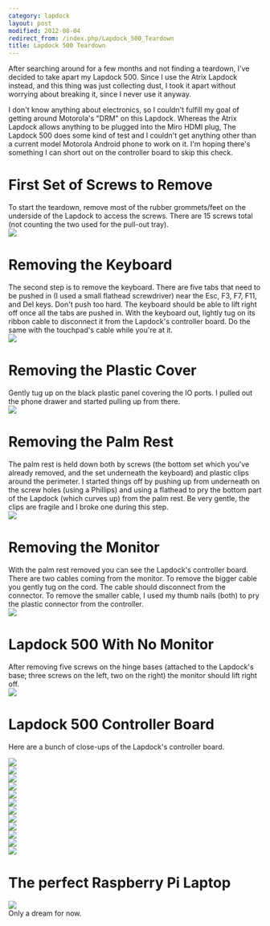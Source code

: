 ```yaml
---
category: lapdock
layout: post
modified: 2012-08-04
redirect_from: /index.php/Lapdock_500_Teardown
title: Lapdock 500 Teardown
---
```


After searching around for a few months and not finding a teardown, I've decided to take apart my Lapdock 500. Since I
use the Atrix Lapdock instead, and this thing was just collecting dust, I took it apart without worrying about breaking
it, since I never use it anyway.

I don't know anything about electronics, so I couldn't fulfill my goal of getting around Motorola's "DRM" on this
Lapdock. Whereas the Atrix Lapdock allows anything to be plugged into the Miro HDMI plug, The Lapdock 500 does some
kind of test and I couldn't get anything other than a current model Motorola Android phone to work on it. I'm hoping
there's something I can short out on the controller board to skip this check.

# First Set of Screws to Remove

<div class="row">
    <div class="col-xs-12 col-sm-6 col-lg-8">
        To start the teardown, remove most of the rubber grommets/feet on the underside of the Lapdock to access the
        screws. There are 15 screws total (not counting the two used for the pull-out tray).
    </div>
    <div class="col-xs-12 col-sm-6 col-lg-4">
        <a href="http://imgur.com/on1EG" target="_blank">
            <img src="http://i.imgur.com/on1EGm.jpg" class="img-responsive thumbnail">
        </a>
    </div>
</div>

# Removing the Keyboard

<div class="row">
    <div class="col-xs-12 col-sm-6 col-lg-8">
        The second step is to remove the keyboard. There are five tabs that need to be pushed in (I used a small
        flathead screwdriver) near the Esc, F3, F7, F11, and Del keys. Don't push too hard. The keyboard should be able
        to lift right off once all the tabs are pushed in. With the keyboard out, lightly tug on its ribbon cable to
        disconnect it from the Lapdock's controller board. Do the same with the touchpad's cable while you're at it.
    </div>
    <div class="col-xs-12 col-sm-6 col-lg-4">
        <a href="http://imgur.com/4zK6V" target="_blank">
            <img src="http://i.imgur.com/4zK6Vm.jpg" class="img-responsive thumbnail">
        </a>
    </div>
</div>

# Removing the Plastic Cover

<div class="row">
    <div class="col-xs-12 col-sm-6 col-lg-8">
        Gently tug up on the black plastic panel covering the IO ports. I pulled out the phone drawer and started
        pulling up from there.
    </div>
    <div class="col-xs-12 col-sm-6 col-lg-4">
        <a href="http://imgur.com/nH3Vw" target="_blank">
            <img src="http://i.imgur.com/nH3Vwm.jpg" class="img-responsive thumbnail">
        </a>
    </div>
</div>

# Removing the Palm Rest

<div class="row">
    <div class="col-xs-12 col-sm-6 col-lg-8">
        The palm rest is held down both by screws (the bottom set which you've already removed, and the set underneath
        the keyboard) and plastic clips around the perimeter. I started things off by pushing up from underneath on the
        screw holes (using a Phillips) and using a flathead to pry the bottom part of the Lapdock (which curves up)
        from the palm rest. Be very gentle, the clips are fragile and I broke one during this step.
    </div>
    <div class="col-xs-12 col-sm-6 col-lg-4">
        <a href="http://imgur.com/qVXHC" target="_blank">
            <img src="http://i.imgur.com/qVXHCm.jpg" class="img-responsive thumbnail">
        </a>
    </div>
</div>

# Removing the Monitor

<div class="row">
    <div class="col-xs-12 col-sm-6 col-lg-8">
        With the palm rest removed you can see the Lapdock's controller board. There are two cables coming from the
        monitor. To remove the bigger cable you gently tug on the cord. The cable should disconnect from the connector.
        To remove the smaller cable, I used my thumb nails (both) to pry the plastic connector from the controller.
    </div>
    <div class="col-xs-12 col-sm-6 col-lg-4">
        <a href="http://imgur.com/VxcB7" target="_blank">
            <img src="http://i.imgur.com/VxcB7m.jpg" class="img-responsive thumbnail">
        </a>
    </div>
</div>

# Lapdock 500 With No Monitor

<div class="row">
    <div class="col-xs-12 col-sm-6 col-lg-8">
        After removing five screws on the hinge bases (attached to the Lapdock's base; three screws on the left, two on
        the right) the monitor should lift right off.
    </div>
    <div class="col-xs-12 col-sm-6 col-lg-4">
        <a href="http://imgur.com/bcGIk" target="_blank">
            <img src="http://i.imgur.com/bcGIkm.jpg" class="img-responsive thumbnail">
        </a>
    </div>
</div>

# Lapdock 500 Controller Board

Here are a bunch of close-ups of the Lapdock's controller board.

<div class="row">
    <div class="col-xs-12 col-sm-6 col-lg-2">
        <a href="http://imgur.com/GnLRF" target="_blank">
            <img src="http://i.imgur.com/GnLRFm.jpg" class="img-responsive thumbnail">
        </a>
    </div>
    <div class="col-xs-12 col-sm-6 col-lg-2">
        <a href="http://imgur.com/UOARn" target="_blank">
            <img src="http://i.imgur.com/UOARnm.jpg" class="img-responsive thumbnail">
        </a>
    </div>
    <div class="col-xs-12 col-sm-6 col-lg-2">
        <a href="http://imgur.com/9AxyU" target="_blank">
            <img src="http://i.imgur.com/9AxyUm.jpg" class="img-responsive thumbnail">
        </a>
    </div>
    <div class="col-xs-12 col-sm-6 col-lg-2">
        <a href="http://imgur.com/knTzK" target="_blank">
            <img src="http://i.imgur.com/knTzKm.jpg" class="img-responsive thumbnail">
        </a>
    </div>
    <div class="col-xs-12 col-sm-6 col-lg-2">
        <a href="http://imgur.com/mx9AW" target="_blank">
            <img src="http://i.imgur.com/mx9AWm.jpg" class="img-responsive thumbnail">
        </a>
    </div>
    <div class="col-xs-12 col-sm-6 col-lg-2">
        <a href="http://imgur.com/S6zx9" target="_blank">
            <img src="http://i.imgur.com/S6zx9m.jpg" class="img-responsive thumbnail">
        </a>
    </div>
</div>
<div class="row">
    <div class="col-xs-12 col-sm-6 col-lg-2">
        <a href="http://imgur.com/2PbFf" target="_blank">
            <img src="http://i.imgur.com/2PbFfm.jpg" class="img-responsive thumbnail">
        </a>
    </div>
    <div class="col-xs-12 col-sm-6 col-lg-2">
        <a href="http://imgur.com/WNuEX" target="_blank">
            <img src="http://i.imgur.com/WNuEXm.jpg" class="img-responsive thumbnail">
        </a>
    </div>
    <div class="col-xs-12 col-sm-6 col-lg-2">
        <a href="http://imgur.com/HD108" target="_blank">
            <img src="http://i.imgur.com/HD108m.jpg" class="img-responsive thumbnail">
        </a>
    </div>
    <div class="col-xs-12 col-sm-6 col-lg-2">
        <a href="http://imgur.com/R5mq1" target="_blank">
            <img src="http://i.imgur.com/R5mq1m.jpg" class="img-responsive thumbnail">
        </a>
    </div>
    <div class="col-xs-12 col-sm-6 col-lg-2">
        <a href="http://imgur.com/pphBk" target="_blank">
            <img src="http://i.imgur.com/pphBkm.jpg" class="img-responsive thumbnail">
        </a>
    </div>
    <div class="col-xs-12 col-sm-6 col-lg-2">
        <a href="http://imgur.com/uW0oK" target="_blank">
            <img src="http://i.imgur.com/uW0oKm.jpg" class="img-responsive thumbnail">
        </a>
    </div>
</div>

# The perfect Raspberry Pi Laptop

<div class="row">
    <div class="col-xs-12">
        <div class="thumbnail">
            <a href="http://imgur.com/n3Yv0" target="_blank">
                <img src="http://i.imgur.com/n3Yv0h.jpg" class="img-responsive img-thumbnail">
            </a>
            <div class="caption">Only a dream for now.</div>
        </div>
    </div>
</div>
